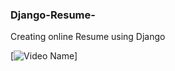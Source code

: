 ### Django-Resume-
Creating online Resume using Django


[![Video Name](https://drive.google.com/file/d/1tl6apsnfp31IAh5JsaA0bcAfWtkBbFc7/view?usp=sharing)]
